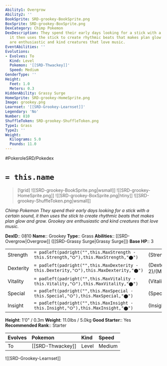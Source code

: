 ```yaml
---
Ability1: Overgrow
Ability2: ''
BookSprite: SRD-grookey-BookSprite.png
BoxSprite: SRD-grookey-BoxSprite.png
DexCategory: Chimp Pokemon
DexDescription: They spend their early days looking for a stick with a certain sound,
  it then uses the stick to create rhythmic beats that makes plan glow and grow. Grookey
  are enthusiastic and kind creatures that love music.
EventAbilities: ''
Evolutions:
- Evolves: To
  Kind: Level
  Pokemon: '[[SRD-Thwackey]]'
  Speed: Medium
GenderType: ''
Height:
  Feet: 1.0
  Meters: 0.3
HiddenAbility: Grassy Surge
HomeSprite: SRD-grookey-HomeSprite.png
Image: grookey.png
Learnset: '[[SRD-Grookey-Learnset]]'
Legendary: 'No'
Number: 810
ShuffleToken: SRD-grookey-ShuffleToken.png
Type1: Grass
Type2: ''
Weight:
  Kilograms: 5.0
  Pounds: 11.0
---
```


#PokeroleSRD/Pokedex

# `= this.name`

> [!grid]
> ![[SRD-grookey-BookSprite.png|wsmall]]
> ![[SRD-grookey-HomeSprite.png]]
> ![[SRD-grookey-BoxSprite.png|htiny]]
> ![[SRD-grookey-ShuffleToken.png|wsmall]]


*Chimp Pokemon*
*They spend their early days looking for a stick with a certain sound, it then uses the stick to create rhythmic beats that makes plan glow and grow. Grookey are enthusiastic and kind creatures that love music.*

**DexID**:: 0810
**Name**:: Grookey
**Type**:: Grass
**Abilities**:: [[SRD-Overgrow|Overgrow]] ([[SRD-Grassy Surge|Grassy Surge]])
**Base HP**:: 3

|           |                                                                                        |                                          |
| --------- | -------------------------------------------------------------------------------------- | ---------------------------------------- |
| Strength  | `= padleft(padright("",this.MaxStrength - this.Strength,"⭘"),this.MaxStrength,"⬤")`    | (Strength::2)/(MaxStrength::4)   |
| Dexterity | `= padleft(padright("",this.MaxDexterity - this.Dexterity,"⭘"),this.MaxDexterity,"⬤")` | (Dexterity:: 2)/(MaxDexterity::4) |
| Vitality  | `= padleft(padright("",this.MaxVitality - this.Vitality,"⭘"),this.MaxVitality,"⬤")`    | (Vitality::2)/(MaxVitality::4)   |
| Special   | `= padleft(padright("",this.MaxSpecial - this.Special,"⭘"),this.MaxSpecial,"⬤")`       | (Special::1)/(MaxSpecial::3)     |
| Insight   | `= padleft(padright("",this.MaxInsight - this.Insight,"⭘"),this.MaxInsight,"⬤")`       | (Insight::1)/(MaxInsight::3)     |

**Height**: 1'0" / 0.3m
**Weight**: 11.0lbs / 5.0kg
**Good Starter**:: Yes
**Recommended Rank**:: Starter

| Evolves   | Pokemon          | Kind   | Speed   |
|:----------|:-----------------|:-------|:--------|
| To        | [[SRD-Thwackey]] | Level  | Medium  |

![[SRD-Grookey-Learnset]]